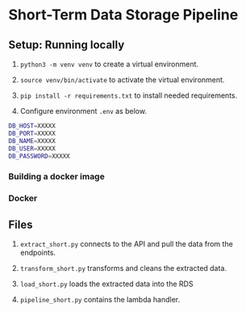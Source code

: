 # Short-Term Data Storage Pipeline

## Setup: Running locally

1. `python3 -m venv venv` to create a virtual environment.

2. `source venv/bin/activate` to activate the virtual environment.

3. `pip install -r requirements.txt` to install needed requirements.

4. Configure environment `.env` as below.

```sh
DB_HOST=XXXXX
DB_PORT=XXXXX         
DB_NAME=XXXXX           
DB_USER=XXXXX          
DB_PASSWORD=XXXXX
```

### Building a docker image 


### Docker


## Files

1. `extract_short.py` connects to the API and pull the data from the endpoints. 

2. `transform_short.py` transforms and cleans the extracted data.

3. `load_short.py` loads the extracted data into the RDS

4. `pipeline_short.py` contains the lambda handler.
